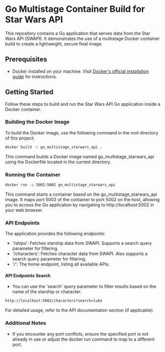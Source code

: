 # Go Multistage Container Build for Star Wars API

This repository contains a Go application that serves data from the Star Wars API (SWAPI). It demonstrates the use of a multistage Docker container build to create a lightweight, secure final image.

## Prerequisites

- Docker installed on your machine. Visit [Docker's official installation guide](https://docs.docker.com/get-docker/) for instructions.

## Getting Started

Follow these steps to build and run the Star Wars API Go application inside a Docker container.

### Building the Docker Image

To build the Docker image, use the following command in the root directory of this project:

```sh
docker build -t go_multistage_starwars_api .
```

This command builds a Docker image named go_multistage_starwars_api using the Dockerfile located in the current directory.

### Running the Container
```sh
docker run -p 5002:5002 go_multistage_starwars_api
```
This command starts a container based on the go_multistage_starwars_api image. It maps port 5002 of the container to port 5002 on the host, allowing you to access the Go application by navigating to http://localhost:5002 in your web browser.


### API Endpoints
The application provides the following endpoints:

- '/ships': Fetches starship data from SWAPI. Supports a search query parameter for filtering.
- '/characters': Fetches character data from SWAPI. Also supports a search query parameter for filtering.
- '/': The home endpoint, listing all available APIs.

#### API Endpoints Search
- You can use the 'search' query parameter to filter results based on the name of the starship or character. 
```sh
http://localhost:5002/characters?search=luke
```


For detailed usage, refer to the API documentation section (if applicable).

### Additional Notes

- If you encounter any port conflicts, ensure the specified port is not already in use or adjust the docker run command to map to a different port.
